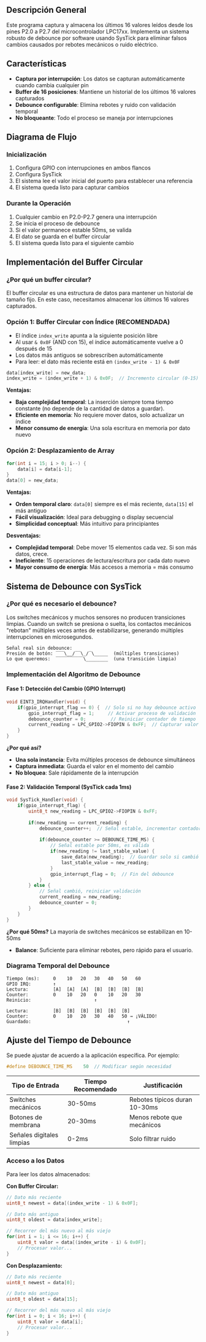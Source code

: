 ## Descripción General
Este programa captura y almacena los últimos 16 valores leídos desde los pines P2.0 a P2.7 del microcontrolador LPC17xx. Implementa un sistema robusto de debounce por software usando SysTick para eliminar falsos cambios causados por rebotes mecánicos o ruido eléctrico.

## Características
- **Captura por interrupción**: Los datos se capturan automáticamente cuando cambia cualquier pin
- **Buffer de 16 posiciones**: Mantiene un historial de los últimos 16 valores capturados
- **Debounce configurable**: Elimina rebotes y ruido con validación temporal
- **No bloqueante**: Todo el proceso se maneja por interrupciones


## Diagrama de Flujo

### Inicialización
1. Configura GPIO con interrupciones en ambos flancos
2. Configura SysTick
3. El sistema lee el valor inicial del puerto para establecer una referencia
4. El sistema queda listo para capturar cambios

### Durante la Operación
1. Cualquier cambio en P2.0-P2.7 genera una interrupción
2. Se inicia el proceso de debounce
3. Si el valor permanece estable 50ms, se valida
4. El dato se guarda en el buffer circular
5. El sistema queda listo para el siguiente cambio

## Implementación del Buffer Circular

### ¿Por qué un buffer circular?

El buffer circular es una estructura de datos para mantener un historial de tamaño fijo. En este caso, necesitamos almacenar los últimos 16 valores capturados.

### Opción 1: Buffer Circular con Índice (RECOMENDADA)

- El índice `index_write` apunta a la siguiente posición libre
- Al usar `& 0x0F` (AND con 15), el índice automáticamente vuelve a 0 después de 15
- Los datos más antiguos se sobrescriben automáticamente
- Para leer: el dato más reciente está en `(index_write - 1) & 0x0F`

```c
data[index_write] = new_data;
index_write = (index_write + 1) & 0x0F;  // Incremento circular (0-15)
```

**Ventajas:**
- **Baja complejidad temporal**: La inserción siempre toma tiempo constante (no depende de la cantidad de datos a guardar).
- **Eficiente en memoria**: No requiere mover datos, solo actualizar un índice
- **Menor consumo de energía**: Una sola escritura en memoria por dato nuevo
 

### Opción 2: Desplazamiento de Array
```c
for(int i = 15; i > 0; i--) {
    data[i] = data[i-1];
}
data[0] = new_data;
```

**Ventajas:**
- **Orden temporal claro**: `data[0]` siempre es el más reciente, `data[15]` el más antiguo
- **Fácil visualización**: Ideal para debugging o display secuencial
- **Simplicidad conceptual**: Más intuitivo para principiantes

**Desventajas:**
- **Complejidad temporal**: Debe mover 15 elementos cada vez. Si son más datos, crece.
- **Ineficiente**: 15 operaciones de lectura/escritura por cada dato nuevo
- **Mayor consumo de energía**: Más accesos a memoria = más consumo


## Sistema de Debounce con SysTick

### ¿Por qué es necesario el debounce?

Los switches mecánicos y muchos sensores no producen transiciones limpias. Cuando un switch se presiona o suelta, los contactos mecánicos "rebotan" múltiples veces antes de estabilizarse, generando múltiples interrupciones en microsegundos.

```
Señal real sin debounce:
Presión de botón: ‾‾‾\__/‾‾\_/‾\_____  (múltiples transiciones)
Lo que queremos:  ‾‾‾‾‾‾‾‾‾‾\________  (una transición limpia)
```

### Implementación del Algoritmo de Debounce

#### Fase 1: Detección del Cambio (GPIO Interrupt)
```c
void EINT3_IRQHandler(void) {
    if(gpio_interrupt_flag == 0) {  // Solo si no hay debounce activo
        gpio_interrupt_flag = 1;     // Activar proceso de validación
        debounce_counter = 0;         // Reiniciar contador de tiempo
        current_reading = LPC_GPIO2->FIOPIN & 0xFF;  // Capturar valor
    }
}
```

**¿Por qué así?**
- **Una sola instancia**: Evita múltiples procesos de debounce simultáneos
- **Captura inmediata**: Guarda el valor en el momento del cambio
- **No bloquea**: Sale rápidamente de la interrupción

#### Fase 2: Validación Temporal (SysTick cada 1ms)
```c
void SysTick_Handler(void) {
    if(gpio_interrupt_flag) {
        uint8_t new_reading = LPC_GPIO2->FIOPIN & 0xFF;
        
        if(new_reading == current_reading) {
            debounce_counter++;  // Señal estable, incrementar contador
            
            if(debounce_counter >= DEBOUNCE_TIME_MS) {
                // Señal estable por 50ms, es válida
                if(new_reading != last_stable_value) {
                    save_data(new_reading);  // Guardar solo si cambió
                    last_stable_value = new_reading;
                }
                gpio_interrupt_flag = 0;  // Fin del debounce
            }
        } else {
            // Señal cambió, reiniciar validación
            current_reading = new_reading;
            debounce_counter = 0;
        }
    }
}
```

**¿Por qué 50ms?**
La mayoría de switches mecánicos se estabilizan en 10-50ms
- **Balance**: Suficiente para eliminar rebotes, pero rápido para el usuario.

### Diagrama Temporal del Debounce

```
Tiempo (ms):     0    10   20   30   40   50   60
GPIO IRQ:        ↑
Lectura:         [A]  [A]  [A]  [B]  [B]  [B]  [B]
Counter:         0    10   20   0    10   20   30
Reinicio:                       ↑              
                                      
Lectura:         [B]  [B]  [B]  [B]  [B]  [B]
Counter:         0    10   20   30   40   50 → ¡VÁLIDO!
Guardado:                                   ↑
``` 

## Ajuste del Tiempo de Debounce

Se puede ajustar de acuerdo a la aplicación específica. Por ejemplo:
```c
#define DEBOUNCE_TIME_MS    50  // Modificar según necesidad
```

| Tipo de Entrada | Tiempo Recomendado | Justificación |
|-----------------|-------------------|---------------|
| Switches mecánicos | 30-50ms | Rebotes típicos duran 10-30ms |
| Botones de membrana | 20-30ms | Menos rebote que mecánicos |
| Señales digitales limpias | 0-2ms | Solo filtrar ruido |



### Acceso a los Datos

Para leer los datos almacenados:

**Con Buffer Circular:**
```c
// Dato más reciente
uint8_t newest = data[(index_write - 1) & 0x0F];

// Dato más antiguo
uint8_t oldest = data[index_write];

// Recorrer del más nuevo al más viejo
for(int i = 1; i <= 16; i++) {
    uint8_t valor = data[(index_write - i) & 0x0F];
    // Procesar valor...
}
```

**Con Desplazamiento:**
```c
// Dato más reciente
uint8_t newest = data[0];

// Dato más antiguo  
uint8_t oldest = data[15];

// Recorrer del más nuevo al más viejo
for(int i = 0; i < 16; i++) {
    uint8_t valor = data[i];
    // Procesar valor...
}
```
